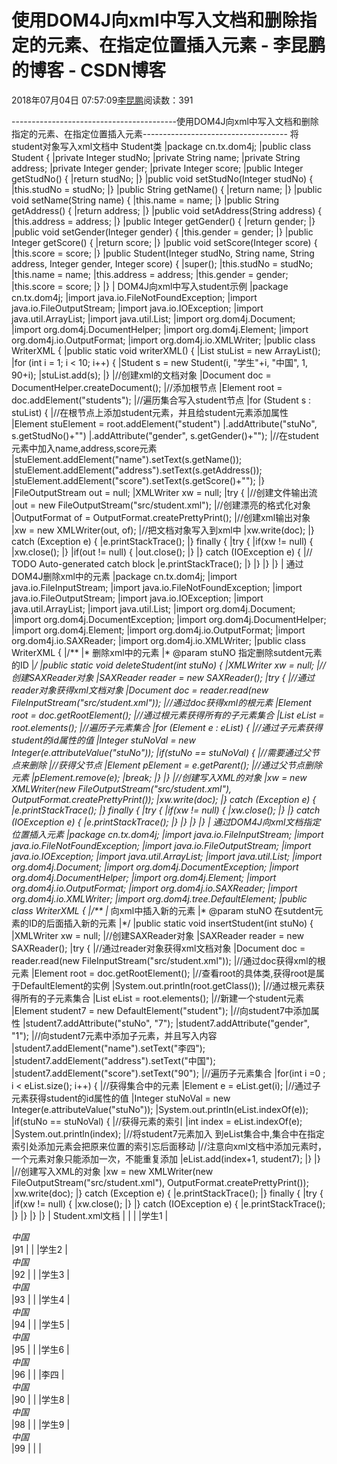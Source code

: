 
# 使用DOM4J向xml中写入文档和删除指定的元素、在指定位置插入元素 - 李昆鹏的博客 - CSDN博客


2018年07月04日 07:57:09[李昆鹏](https://me.csdn.net/weixin_41547486)阅读数：391


-----------------------------------------使用DOM4J向xml中写入文档和删除指定的元素、在指定位置插入元素------------------------------------
将student对象写入xml文档中
Student类
|package cn.tx.dom4j;
|public class Student {
|private  Integer studNo;
|private  String name;
|private  String address;
|private  Integer gender;
|private  Integer score;
|public  Integer getStudNo() {
|return  studNo;
|}
|public  void setStudNo(Integer studNo) {
|this.studNo  = studNo;
|}
|public  String getName() {
|return  name;
|}
|public  void setName(String name) {
|this.name  = name;
|}
|public  String getAddress() {
|return  address;
|}
|public  void setAddress(String address) {
|this.address  = address;
|}
|public  Integer getGender() {
|return  gender;
|}
|public  void setGender(Integer gender) {
|this.gender  = gender;
|}
|public  Integer getScore() {
|return  score;
|}
|public  void setScore(Integer score) {
|this.score  = score;
|}
|public  Student(Integer studNo, String name, String address, Integer gender, Integer  score) {
|super();
|this.studNo  = studNo;
|this.name  = name;
|this.address  = address;
|this.gender  = gender;
|this.score  = score;
|}
|}
|
DOM4J向xml中写入student示例
|package cn.tx.dom4j;
|import java.io.FileNotFoundException;
|import java.io.FileOutputStream;
|import java.io.IOException;
|import java.util.ArrayList;
|import java.util.List;
|import org.dom4j.Document;
|import org.dom4j.DocumentHelper;
|import org.dom4j.Element;
|import org.dom4j.io.OutputFormat;
|import org.dom4j.io.XMLWriter;
|public class WriterXML {
|public  static void writerXML() {
|List<Student>  stuList = new ArrayList<Student>();
|for  (int i = 1; i < 10; i++) {
|Student  s = new Student(i, "学生"+i, "中国", 1, 90+i);
|stuList.add(s);
|}
|//创建xml的文档对象
|Document  doc = DocumentHelper.createDocument();
|//添加根节点
|Element  root = doc.addElement("students");
|//遍历集合写入student节点
|for  (Student s : stuList) {
|//在根节点上添加student元素，并且给student元素添加属性
|Element  stuElement = root.addElement("student")
|.addAttribute("stuNo",  s.getStudNo()+"")
|.addAttribute("gender",  s.getGender()+"");
|//在student元素中加入name,address,score元素
|stuElement.addElement("name").setText(s.getName());
|stuElement.addElement("address").setText(s.getAddress());
|stuElement.addElement("score").setText(s.getScore()+"");
|}
|FileOutputStream  out = null;
|XMLWriter  xw = null;
|try  {
|//创建文件输出流
|out  = new FileOutputStream("src/student.xml");
|//创建漂亮的格式化对象
|OutputFormat  of = OutputFormat.createPrettyPrint();
|//创建xml输出对象
|xw  = new XMLWriter(out, of);
|//把文档对象写入到xml中
|xw.write(doc);
|}  catch (Exception e) {
|e.printStackTrace();
|}  finally {
|try  {
|if(xw  != null) {
|xw.close();
|}
|if(out  != null) {
|out.close();
|}
|}  catch (IOException e) {
|//  TODO Auto-generated catch block
|e.printStackTrace();
|}
|}
|}
|}
|
通过DOM4J删除xml中的元素
|package cn.tx.dom4j;
|import java.io.FileInputStream;
|import java.io.FileNotFoundException;
|import java.io.FileOutputStream;
|import java.io.IOException;
|import java.util.ArrayList;
|import java.util.List;
|import org.dom4j.Document;
|import org.dom4j.DocumentException;
|import org.dom4j.DocumentHelper;
|import org.dom4j.Element;
|import org.dom4j.io.OutputFormat;
|import org.dom4j.io.SAXReader;
|import org.dom4j.io.XMLWriter;
|public class WriterXML {
|/**
|* 删除xml中的元素
|* @param stuNO 指定删除sutdent元素的ID
|*/
|public  static void deleteStudent(int stuNo) {
|XMLWriter  xw = null;
|//创建SAXReader对象
|SAXReader  reader = new SAXReader();
|try  {
|//通过reader对象获得xml文档对象
|Document  doc = reader.read(new FileInputStream("src/student.xml"));
|//通过doc获得xml的根元素
|Element  root = doc.getRootElement();
|//通过根元素获得所有的子元素集合
|List<Element>  eList = root.elements();
|//遍历子元素集合
|for  (Element e : eList) {
|//通过子元素获得student的id属性的值
|Integer  stuNoVal = new Integer(e.attributeValue("stuNo"));
|if(stuNo  == stuNoVal) {
|//需要通过父节点来删除
|//获得父节点
|Element  pElement = e.getParent();
|//通过父节点删除元素
|pElement.remove(e);
|break;
|}
|}
|//创建写入XML的对象
|xw  = new XMLWriter(new FileOutputStream("src/student.xml"),  OutputFormat.createPrettyPrint());
|xw.write(doc);
|}  catch (Exception e) {
|e.printStackTrace();
|}  finally {
|try  {
|if(xw  != null) {
|xw.close();
|}
|}  catch (IOException e) {
|e.printStackTrace();
|}
|}
|}
|}
|
通过DOM4J向xml文档指定位置插入元素
|package cn.tx.dom4j;
|import java.io.FileInputStream;
|import java.io.FileNotFoundException;
|import java.io.FileOutputStream;
|import java.io.IOException;
|import java.util.ArrayList;
|import java.util.List;
|import org.dom4j.Document;
|import org.dom4j.DocumentException;
|import org.dom4j.DocumentHelper;
|import org.dom4j.Element;
|import org.dom4j.io.OutputFormat;
|import org.dom4j.io.SAXReader;
|import org.dom4j.io.XMLWriter;
|import org.dom4j.tree.DefaultElement;
|public class WriterXML {
|/**
|* 向xml中插入新的元素
|* @param stuNO 在sutdent元素的ID的后面插入新的元素
|*/
|public  static void insertStudent(int stuNo) {
|XMLWriter  xw = null;
|//创建SAXReader对象
|SAXReader reader = new SAXReader();
|try  {
|//通过reader对象获得xml文档对象
|Document  doc = reader.read(new FileInputStream("src/student.xml"));
|//通过doc获得xml的根元素
|Element  root = doc.getRootElement();
|//查看root的具体类,获得root是属于DefaultElement的实例
|System.out.println(root.getClass());
|//通过根元素获得所有的子元素集合
|List<Element>  eList = root.elements();
|//新建一个student元素
|Element  student7 = new DefaultElement("student");
|//向student7中添加属性
|student7.addAttribute("stuNo",  "7");
|student7.addAttribute("gender",  "1");
|//向student7元素中添加子元素，并且写入内容
|student7.addElement("name").setText("李四");
|student7.addElement("address").setText("中国");
|student7.addElement("score").setText("90");
|//遍历子元素集合
|for(int  i =0 ; i < eList.size(); i++) {
|//获得集合中的元素
|Element  e = eList.get(i);
|//通过子元素获得student的id属性的值
|Integer  stuNoVal = new Integer(e.attributeValue("stuNo"));
|System.out.println(eList.indexOf(e));
|if(stuNo  == stuNoVal) {
|//获得元素的索引
|int  index = eList.indexOf(e);
|System.out.println(index);
|//将student7元素加入 到eList集合中,集合中在指定索引处添加元素会把原来位置的索引忘后面移动
|//注意向xml文档中添加元素时，一个元素对象只能添加一次，不能重复添加
|eList.add(index+1,  student7);
|}
|}
|//创建写入XML的对象
|xw  = new XMLWriter(new FileOutputStream("src/student.xml"), OutputFormat.createPrettyPrint());
|xw.write(doc);
|}  catch (Exception e) {
|e.printStackTrace();
|}  finally {
|try  {
|if(xw  != null) {
|xw.close();
|}
|}  catch (IOException e) {
|e.printStackTrace();
|}
|}
|}
|}
|
Student.xml文档
|<?xml version="1.0"  encoding="UTF-8"?>
|<students>
|<student stuNo="1" gender="1">
|<name>学生1</name>
|<address>中国</address>
|<score>91</score>
|</student>
|<student stuNo="2" gender="1">
|<name>学生2</name>
|<address>中国</address>
|<score>92</score>
|</student>
|<student stuNo="3" gender="1">
|<name>学生3</name>
|<address>中国</address>
|<score>93</score>
|</student>
|<student stuNo="4" gender="1">
|<name>学生4</name>
|<address>中国</address>
|<score>94</score>
|</student>
|<student stuNo="5" gender="1">
|<name>学生5</name>
|<address>中国</address>
|<score>95</score>
|</student>
|<student stuNo="6" gender="1">
|<name>学生6</name>
|<address>中国</address>
|<score>96</score>
|</student>
|<student stuNo="7" gender="1">
|<name>李四</name>
|<address>中国</address>
|<score>90</score>
|</student>
|<student stuNo="8" gender="1">
|<name>学生8</name>
|<address>中国</address>
|<score>98</score>
|</student>
|<student stuNo="9" gender="1">
|<name>学生9</name>
|<address>中国</address>
|<score>99</score>
|</student>
|</students>
|

